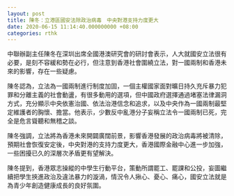 ```yaml
---
layout: post
title: 陳冬：立港區國安法除政治病毒　中央對港支持力度更大
date: 2020-06-15 11:14:40.000000000 +08:00
categories: rthk
---
```


中聯辦副主任陳冬在深圳出席全國港澳研究會的研討會表示，人大就國安立法很有必要，是刻不容緩和勢在必行，但注意到香港社會圍繞立法，對一國兩制和香港未來的影響，存在一些疑慮。

陳冬認為，立法為一國兩制進行制度加固，一個主權國家面對曠日持久充斥暴力犯罪和分離主義的社會動盪，有很多動用的選項，但中國政府選擇通過堵塞法律漏洞方式，充分顯示中央依憲治國、依法治港信念和追求，以及中央作為一國兩制最堅定維護者的胸懷、擔當。他表示，少數反中亂港分子妄稱立法令一國兩制已死，完全是危言聳聽和無稽之談。

陳冬強調，立法將為香港未來開闢廣闊前景，影響香港發展的政治病毒將被清除，預期社會恢復安定後，中央對港的支持力度更大，香港國際金融中心進一步加強，一些困擾已久的深層次矛盾更有望解決。

陳冬提到，香港眾志操縱的中學生行動平台，策動所謂罷工、罷課和公投，妄圖繼續把學生挾進政治及違法暴力的漩渦，情況令人揪心、憂心、痛心，國安立法就是為青少年創造健康成長的良好氛圍。
